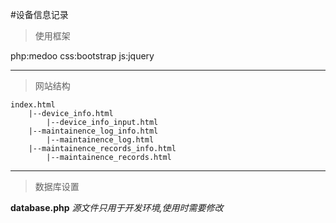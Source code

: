 #设备信息记录

>使用框架

php:medoo
css:bootstrap
js:jquery

***
>网站结构


	index.html
 		|--device_info.html
			|--device_info_input.html
 		|--maintainence_log_info.html
  			|--maintainence_log.html
 		|--maintainence_records_info.html
  			|--maintainence_records.html

***
>数据库设置


**database.php**
*源文件只用于开发环境,使用时需要修改*
